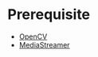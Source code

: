 # Prerequisite
- [OpenCV](https://docs.opencv.org/4.x/d7/d9f/tutorial_linux_install.html)
- [MediaStreamer](https://github.com/nadjieb/cpp-mjpeg-streamer)

